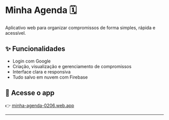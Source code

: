 # Minha Agenda 🗓️

Aplicativo web para organizar compromissos de forma simples, rápida e acessível.

## ✨ Funcionalidades

- Login com Google
- Criação, visualização e gerenciamento de compromissos
- Interface clara e responsiva
- Tudo salvo em nuvem com Firebase

## 🔗 Acesse o app

👉 [minha-agenda-0206.web.app](https://minha-agenda-0206.web.app/)

---
